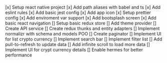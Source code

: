 [x] Setup react native project
[x] Add path aliases with babel and ts
[x] Add eslint rules
[x] Add basic jest config
[x] Add app icon
[x] Setup prettier config
[x] Add enviroment var support
[x] Add bootsplash screen
[x] Add basic react navigation
[] Setup basic redux store
[] Add theme provider
[] Create API service
[] Create redux thunks and entity adapters
[] Implement normalizr with schema and models POO
[] Create paginator
[] Implement UI for list crypto currency
[] Implement search bar
[] Implement filter list
[] Add pull-to-refresh to update data
[] Add infinite scroll to load more data
[] Implement UI for crypt currency details
[] Enable hermes for better performance
